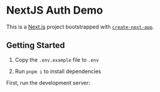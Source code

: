 # NextJS Auth Demo

This is a [Next.js](https://nextjs.org) project bootstrapped with [`create-next-app`](https://nextjs.org/docs/app/api-reference/cli/create-next-app).

## Getting Started

1. Copy the `.env.example` file to `.env`

2. Run `pnpm i` to install dependencies

First, run the development server:

